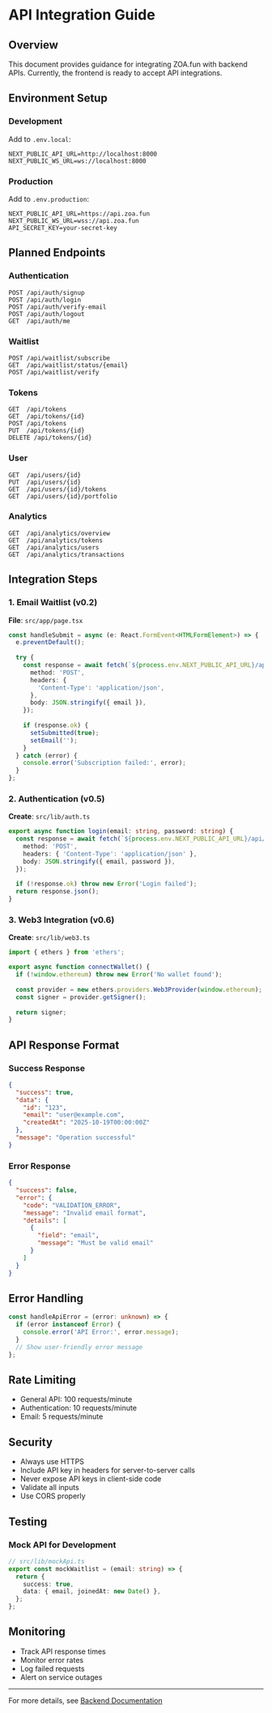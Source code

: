 # API Integration Guide

## Overview

This document provides guidance for integrating ZOA.fun with backend APIs. Currently, the frontend is ready to accept API integrations.

## Environment Setup

### Development

Add to `.env.local`:

```env
NEXT_PUBLIC_API_URL=http://localhost:8000
NEXT_PUBLIC_WS_URL=ws://localhost:8000
```

### Production

Add to `.env.production`:

```env
NEXT_PUBLIC_API_URL=https://api.zoa.fun
NEXT_PUBLIC_WS_URL=wss://api.zoa.fun
API_SECRET_KEY=your-secret-key
```

## Planned Endpoints

### Authentication

```
POST /api/auth/signup
POST /api/auth/login
POST /api/auth/verify-email
POST /api/auth/logout
GET  /api/auth/me
```

### Waitlist

```
POST /api/waitlist/subscribe
GET  /api/waitlist/status/{email}
POST /api/waitlist/verify
```

### Tokens

```
GET  /api/tokens
GET  /api/tokens/{id}
POST /api/tokens
PUT  /api/tokens/{id}
DELETE /api/tokens/{id}
```

### User

```
GET  /api/users/{id}
PUT  /api/users/{id}
GET  /api/users/{id}/tokens
GET  /api/users/{id}/portfolio
```

### Analytics

```
GET  /api/analytics/overview
GET  /api/analytics/tokens
GET  /api/analytics/users
GET  /api/analytics/transactions
```

## Integration Steps

### 1. Email Waitlist (v0.2)

**File**: `src/app/page.tsx`

```typescript
const handleSubmit = async (e: React.FormEvent<HTMLFormElement>) => {
  e.preventDefault();
  
  try {
    const response = await fetch(`${process.env.NEXT_PUBLIC_API_URL}/api/waitlist/subscribe`, {
      method: 'POST',
      headers: {
        'Content-Type': 'application/json',
      },
      body: JSON.stringify({ email }),
    });
    
    if (response.ok) {
      setSubmitted(true);
      setEmail('');
    }
  } catch (error) {
    console.error('Subscription failed:', error);
  }
};
```

### 2. Authentication (v0.5)

**Create**: `src/lib/auth.ts`

```typescript
export async function login(email: string, password: string) {
  const response = await fetch(`${process.env.NEXT_PUBLIC_API_URL}/api/auth/login`, {
    method: 'POST',
    headers: { 'Content-Type': 'application/json' },
    body: JSON.stringify({ email, password }),
  });
  
  if (!response.ok) throw new Error('Login failed');
  return response.json();
}
```

### 3. Web3 Integration (v0.6)

**Create**: `src/lib/web3.ts`

```typescript
import { ethers } from 'ethers';

export async function connectWallet() {
  if (!window.ethereum) throw new Error('No wallet found');
  
  const provider = new ethers.providers.Web3Provider(window.ethereum);
  const signer = provider.getSigner();
  
  return signer;
}
```

## API Response Format

### Success Response

```json
{
  "success": true,
  "data": {
    "id": "123",
    "email": "user@example.com",
    "createdAt": "2025-10-19T00:00:00Z"
  },
  "message": "Operation successful"
}
```

### Error Response

```json
{
  "success": false,
  "error": {
    "code": "VALIDATION_ERROR",
    "message": "Invalid email format",
    "details": [
      {
        "field": "email",
        "message": "Must be valid email"
      }
    ]
  }
}
```

## Error Handling

```typescript
const handleApiError = (error: unknown) => {
  if (error instanceof Error) {
    console.error('API Error:', error.message);
  }
  // Show user-friendly error message
};
```

## Rate Limiting

- General API: 100 requests/minute
- Authentication: 10 requests/minute
- Email: 5 requests/minute

## Security

- Always use HTTPS
- Include API key in headers for server-to-server calls
- Never expose API keys in client-side code
- Validate all inputs
- Use CORS properly

## Testing

### Mock API for Development

```typescript
// src/lib/mockApi.ts
export const mockWaitlist = (email: string) => {
  return {
    success: true,
    data: { email, joinedAt: new Date() },
  };
};
```

## Monitoring

- Track API response times
- Monitor error rates
- Log failed requests
- Alert on service outages

---

For more details, see [Backend Documentation](./BACKEND.md)
